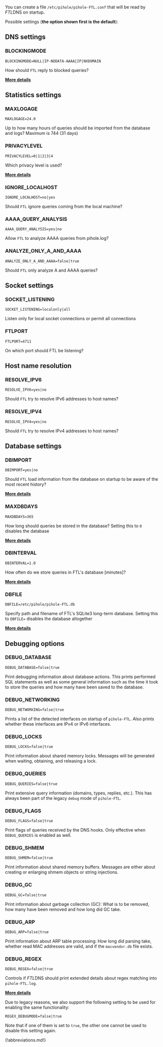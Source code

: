 You can create a file `/etc/pihole/pihole-FTL.conf` that will be read by *FTL*DNS on startup.

Possible settings (**the option shown first is the default**):

## DNS settings

### BLOCKINGMODE
`BLOCKINGMODE=NULL|IP-NODATA-AAAA|IP|NXDOMAIN`

How should `FTL` reply to blocked queries?

**[More details](blockingmode.md)**

## Statistics settings

### MAXLOGAGE
`MAXLOGAGE=24.0`

Up to how many hours of queries should be imported from the database and logs? Maximum is 744 (31 days)

### PRIVACYLEVEL
`PRIVACYLEVEL=0|1|2|3|4`

Which privacy level is used?

**[More details](privacylevels.md)**

### IGNORE_LOCALHOST
`IGNORE_LOCALHOST=no|yes`

Should `FTL` ignore queries coming from the local machine?

### AAAA_QUERY_ANALYSIS
`AAAA_QUERY_ANALYSIS=yes|no`

Allow `FTL` to analyze AAAA queries from pihole.log?

### ANALYZE_ONLY_A_AND_AAAA
`ANALYZE_ONLY_A_AND_AAAA=false|true`

Should `FTL` only analyze A and AAAA queries?

## Socket settings

### SOCKET_LISTENING
`SOCKET_LISTENING=localonly|all`

Listen only for local socket connections or permit all connections

### FTLPORT
`FTLPORT=4711`

On which port should FTL be listening?

## Host name resolution

### RESOLVE_IPV6
`RESOLVE_IPV6=yes|no`

Should `FTL` try to resolve IPv6 addresses to host names?

### RESOLVE_IPV4
`RESOLVE_IPV4=yes|no`

Should `FTL` try to resolve IPv4 addresses to host names?

## Database settings

### DBIMPORT
`DBIMPORT=yes|no`

Should `FTL` load information from the database on startup to be aware of the most recent history?

**[More details](database.md)**

### MAXDBDAYS
`MAXDBDAYS=365`

How long should queries be stored in the database?
Setting this to `0` disables the database

**[More details](database.md)**

### DBINTERVAL
`DBINTERVAL=1.0`

How often do we store queries in FTL's database [minutes]?

**[More details](database.md)**

### DBFILE
`DBFILE=/etc/pihole/pihole-FTL.db`

Specify path and filename of FTL's SQLite3 long-term database. Setting this to `DBFILE=` disables the database altogether

**[More details](database.md)**

## Debugging options
### DEBUG_DATABASE
`DEBUG_DATABASE=false|true`

Print debugging information about database actions. This prints performed SQL statements as well as some general information such as the time it took to store the queries and how many have been saved to the database.

### DEBUG_NETWORKING
`DEBUG_NETWORKING=false|true`

Prints a list of the detected interfaces on startup of `pihole-FTL`. Also prints whether these interfaces are IPv4 or IPv6 interfaces.

### DEBUG_LOCKS
`DEBUG_LOCKS=false|true`

Print information about shared memory locks. Messages will be generated when waiting, obtaining, and releasing a lock.

### DEBUG_QUERIES
`DEBUG_QUERIES=false|true`

Print extensive query information (domains, types, replies, etc.). This has always been part of the legacy `debug` mode of `pihole-FTL`.

### DEBUG_FLAGS
`DEBUG_FLAGS=false|true`

Print flags of queries received by the DNS hooks. Only effective when `DEBUG_QUERIES` is enabled as well.

### DEBUG_SHMEM
`DEBUG_SHMEM=false|true`

Print information about shared memory buffers. Messages are either about creating or enlarging shmem objects or string injections.

### DEBUG_GC
`DEBUG_GC=false|true`

Print information about garbage collection (GC): What is to be removed, how many have been removed and how long did GC take.

### DEBUG_ARP
`DEBUG_ARP=false|true`

Print information about ARP table processing: How long did parsing take, whether read MAC addresses are valid, and if the `macvendor.db` file exists.

### DEBUG_REGEX
`DEBUG_REGEX=false|true`

Controls if *FTL*DNS should print extended details about regex matching into `pihole-FTL.log`.

**[More details](regex/overview.md)**

Due to legacy reasons, we also support the following setting to be used for enabling the same functionality:

`REGEX_DEBUGMODE=false|true`

Note that if one of them is set to `true`, the other one cannot be used to disable this setting again.

{!abbreviations.md!}
